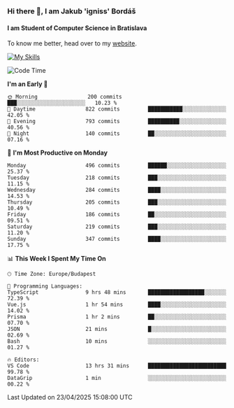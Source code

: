 ### Hi there 👋, I am Jakub 'igniss' Bordáš

#### I am Student of Computer Science in Bratislava
To know me better, head over to my [website](https://bordas.sk).

[![My Skills](https://skillicons.dev/icons?i=js,typescript,html,css,figma,svelte,vue,next,postgresql,nest,express,nodejs)](https://bordas.sk)


<!--START_SECTION:waka-->
![Code Time](http://img.shields.io/badge/Code%20Time-1%2C858%20hrs%203%20mins-blue)

**I'm an Early 🐤** 

```text
🌞 Morning                200 commits         ███░░░░░░░░░░░░░░░░░░░░░░   10.23 % 
🌆 Daytime                822 commits         ███████████░░░░░░░░░░░░░░   42.05 % 
🌃 Evening                793 commits         ██████████░░░░░░░░░░░░░░░   40.56 % 
🌙 Night                  140 commits         ██░░░░░░░░░░░░░░░░░░░░░░░   07.16 % 
```
📅 **I'm Most Productive on Monday** 

```text
Monday                   496 commits         ██████░░░░░░░░░░░░░░░░░░░   25.37 % 
Tuesday                  218 commits         ███░░░░░░░░░░░░░░░░░░░░░░   11.15 % 
Wednesday                284 commits         ████░░░░░░░░░░░░░░░░░░░░░   14.53 % 
Thursday                 205 commits         ███░░░░░░░░░░░░░░░░░░░░░░   10.49 % 
Friday                   186 commits         ██░░░░░░░░░░░░░░░░░░░░░░░   09.51 % 
Saturday                 219 commits         ███░░░░░░░░░░░░░░░░░░░░░░   11.20 % 
Sunday                   347 commits         ████░░░░░░░░░░░░░░░░░░░░░   17.75 % 
```


📊 **This Week I Spent My Time On** 

```text
🕑︎ Time Zone: Europe/Budapest

💬 Programming Languages: 
TypeScript               9 hrs 48 mins       ██████████████████░░░░░░░   72.39 % 
Vue.js                   1 hr 54 mins        ████░░░░░░░░░░░░░░░░░░░░░   14.02 % 
Prisma                   1 hr 2 mins         ██░░░░░░░░░░░░░░░░░░░░░░░   07.70 % 
JSON                     21 mins             █░░░░░░░░░░░░░░░░░░░░░░░░   02.69 % 
Bash                     10 mins             ░░░░░░░░░░░░░░░░░░░░░░░░░   01.27 % 

🔥 Editors: 
VS Code                  13 hrs 31 mins      █████████████████████████   99.78 % 
DataGrip                 1 min               ░░░░░░░░░░░░░░░░░░░░░░░░░   00.22 % 
```


 Last Updated on 23/04/2025 15:08:00 UTC
<!--END_SECTION:waka-->
